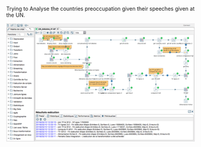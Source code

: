 Trying to Analyse the countries preoccupation given their speeches given at the UN.

![TF-IDF pentaho](./img/UN_debates_tf-idf.png)

